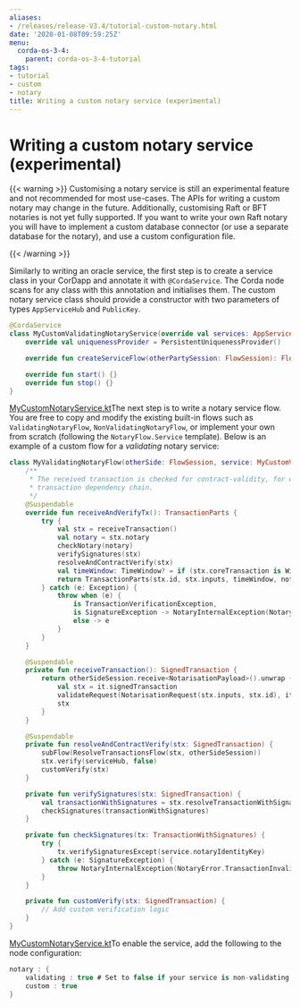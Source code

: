 ```yaml
---
aliases:
- /releases/release-V3.4/tutorial-custom-notary.html
date: '2020-01-08T09:59:25Z'
menu:
  corda-os-3-4:
    parent: corda-os-3-4-tutorial
tags:
- tutorial
- custom
- notary
title: Writing a custom notary service (experimental)
---
```



# Writing a custom notary service (experimental)


{{< warning >}}
Customising a notary service is still an experimental feature and not recommended for most use-cases. The APIs
                for writing a custom notary may change in the future. Additionally, customising Raft or BFT notaries is not yet
                fully supported. If you want to write your own Raft notary you will have to implement a custom database connector
                (or use a separate database for the notary), and use a custom configuration file.

{{< /warning >}}

Similarly to writing an oracle service, the first step is to create a service class in your CorDapp and annotate it
            with `@CordaService`. The Corda node scans for any class with this annotation and initialises them. The custom notary
            service class should provide a constructor with two parameters of types `AppServiceHub` and `PublicKey`.

```kotlin
@CordaService
class MyCustomValidatingNotaryService(override val services: AppServiceHub, override val notaryIdentityKey: PublicKey) : TrustedAuthorityNotaryService() {
    override val uniquenessProvider = PersistentUniquenessProvider()

    override fun createServiceFlow(otherPartySession: FlowSession): FlowLogic<Void?> = MyValidatingNotaryFlow(otherPartySession, this)

    override fun start() {}
    override fun stop() {}
}

```
[MyCustomNotaryService.kt](https://github.com/corda/corda/blob/release/os/3.4/samples/notary-demo/src/main/kotlin/net/corda/notarydemo/MyCustomNotaryService.kt)The next step is to write a notary service flow. You are free to copy and modify the existing built-in flows such
            as `ValidatingNotaryFlow`, `NonValidatingNotaryFlow`, or implement your own from scratch (following the
            `NotaryFlow.Service` template). Below is an example of a custom flow for a *validating* notary service:

```kotlin
class MyValidatingNotaryFlow(otherSide: FlowSession, service: MyCustomValidatingNotaryService) : NotaryFlow.Service(otherSide, service) {
    /**
     * The received transaction is checked for contract-validity, for which the caller also has to to reveal the whole
     * transaction dependency chain.
     */
    @Suspendable
    override fun receiveAndVerifyTx(): TransactionParts {
        try {
            val stx = receiveTransaction()
            val notary = stx.notary
            checkNotary(notary)
            verifySignatures(stx)
            resolveAndContractVerify(stx)
            val timeWindow: TimeWindow? = if (stx.coreTransaction is WireTransaction) stx.tx.timeWindow else null
            return TransactionParts(stx.id, stx.inputs, timeWindow, notary!!)
        } catch (e: Exception) {
            throw when (e) {
                is TransactionVerificationException,
                is SignatureException -> NotaryInternalException(NotaryError.TransactionInvalid(e))
                else -> e
            }
        }
    }

    @Suspendable
    private fun receiveTransaction(): SignedTransaction {
        return otherSideSession.receive<NotarisationPayload>().unwrap {
            val stx = it.signedTransaction
            validateRequest(NotarisationRequest(stx.inputs, stx.id), it.requestSignature)
            stx
        }
    }

    @Suspendable
    private fun resolveAndContractVerify(stx: SignedTransaction) {
        subFlow(ResolveTransactionsFlow(stx, otherSideSession))
        stx.verify(serviceHub, false)
        customVerify(stx)
    }

    private fun verifySignatures(stx: SignedTransaction) {
        val transactionWithSignatures = stx.resolveTransactionWithSignatures(serviceHub)
        checkSignatures(transactionWithSignatures)
    }

    private fun checkSignatures(tx: TransactionWithSignatures) {
        try {
            tx.verifySignaturesExcept(service.notaryIdentityKey)
        } catch (e: SignatureException) {
            throw NotaryInternalException(NotaryError.TransactionInvalid(e))
        }
    }

    private fun customVerify(stx: SignedTransaction) {
        // Add custom verification logic
    }
}

```
[MyCustomNotaryService.kt](https://github.com/corda/corda/blob/release/os/3.4/samples/notary-demo/src/main/kotlin/net/corda/notarydemo/MyCustomNotaryService.kt)To enable the service, add the following to the node configuration:

```kotlin
notary : {
    validating : true # Set to false if your service is non-validating
    custom : true
}
```


